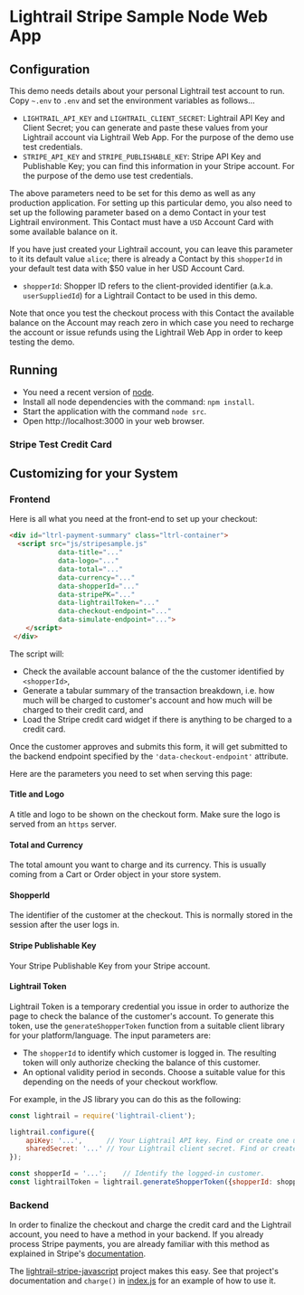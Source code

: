 # Lightrail Stripe Sample Node Web App

## Configuration

This demo needs details about your personal Lightrail test account to run.  Copy `~.env` to `.env` and set the environment variables as follows...

- `LIGHTRAIL_API_KEY` and `LIGHTRAIL_CLIENT_SECRET`: Lightrail API Key and Client Secret; you can generate and paste these values from your Lightrail account via Lightrail Web App. For the purpose of the demo use test credentials.
- `STRIPE_API_KEY` and `STRIPE_PUBLISHABLE_KEY`: Stripe API Key and Publishable Key; you can find this information in your Stripe account. For the purpose of the demo use test credentials.

The above parameters need to be set for this demo as well as any production application. For setting up this particular demo, you also need to set up the following parameter based on a demo Contact in your test Lightrail environment. This Contact must have a `USD` Account Card with some available balance on it. 

If you have just created your Lightrail account, you can leave this parameter to it its default value `alice`; there is already a Contact by this `shopperId` in your default test data with $50 value in her USD Account Card.    

- `shopperId`: Shopper ID refers to the client-provided identifier (a.k.a. `userSuppliedId`) for a Lightrail Contact to be used in this demo. 

Note that once you test the checkout process with this Contact the available balance on the Account may reach zero in which case you need to recharge the account or issue refunds using the Lightrail Web App in order to keep testing the demo.

## Running

- You need a recent version of [node](https://nodejs.org/en/).
- Install all node dependencies with the command: `npm install`.
- Start the application with the command `node src`.
- Open http://localhost:3000 in your web browser.

### Stripe Test Credit Card

## Customizing for your System 

### Frontend

Here is all what you need at the front-end to set up your checkout:

```html
<div id="ltrl-payment-summary" class="ltrl-container">
  <script src="js/stripesample.js"
            data-title="..."
            data-logo="..."
            data-total="..."
            data-currency="..."
            data-shopperId="..."
            data-stripePK="..."
            data-lightrailToken="..."
            data-checkout-endpoint="..."
            data-simulate-endpoint="...">
    </script>
 </div>
```

The script will:

- Check the available account balance of the the customer identified by `<shopperId>`,
- Generate a tabular summary of the transaction breakdown, i.e. how much will be charged to customer's account and how much will be charged to their credit card, and
- Load the Stripe credit card widget if there is anything to be charged to a credit card.

Once the customer approves and submits this form, it will get submitted to the backend endpoint specified by the `'data-checkout-endpoint'` attribute. 

Here are the parameters you need to set when serving this page:

#### Title and Logo

A title and logo to be shown on the checkout form. Make sure the logo is served from an `https` server. 

#### Total and Currency

The total amount you want to charge and its currency. This is usually coming from a Cart or Order object in your store system.

#### ShopperId

The identifier of the customer at the checkout. This is normally stored in the session after the user logs in.

#### Stripe Publishable Key

Your Stripe Publishable Key from your Stripe account. 

#### Lightrail Token

Lightrail Token is a temporary credential you issue in order to authorize the page to check the balance of the customer's account. To generate this token, use the `generateShopperToken` function from a suitable client library for your platform/language. The input parameters are:

- The `shopperId` to identify which customer is logged in. The resulting token will only authorize checking the balance of this customer.
- An optional validity period in seconds. Choose a suitable value for this depending on the needs of your checkout workflow.

For example, in the JS library you can do this as the following: 

```javascript
const lightrail = require('lightrail-client');

lightrail.configure({
    apiKey: '...',      // Your Lightrail API key. Find or create one using the Lightrail Web App after logging into your account.
    sharedSecret: '...' // Your Lightrail client secret. Find or create one using the Lightrail Web App after logging into your account.
});

const shopperId = '...';    // Identify the logged-in customer.
const lightrailToken = lightrail.generateShopperToken({shopperId: shopperId});
```

### Backend 

In order to finalize the checkout and charge the credit card and the Lightrail account, you need to have a method in your backend. If you already process Stripe payments, you are already familiar with this method as explained in Stripe's [documentation](https://stripe.com/docs/charges).

The [lightrail-stripe-javascript](https://github.com/Giftbit/lightrail-stripe-javascript) project makes this easy.  See that project's documentation and `charge()` in [index.js](./index.js) for an example of how to use it.
